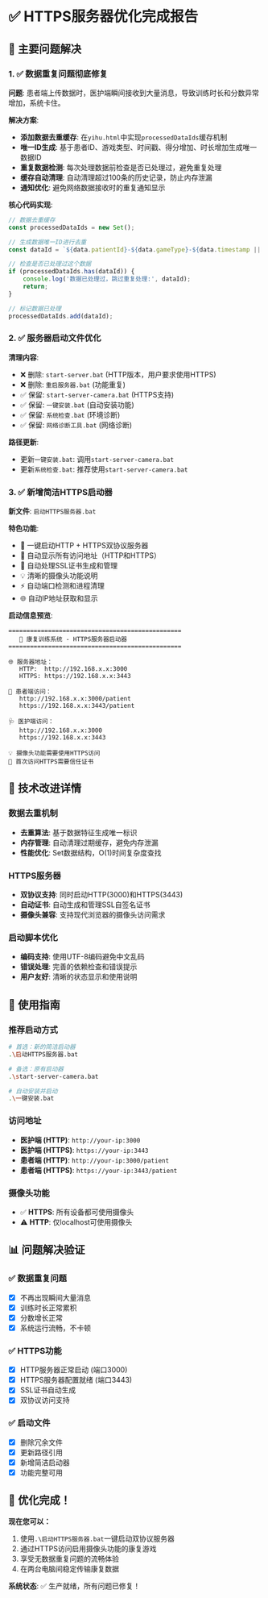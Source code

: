 # ✅ HTTPS服务器优化完成报告

## 🎯 主要问题解决

### 1. ✅ 数据重复问题彻底修复
**问题**: 患者端上传数据时，医护端瞬间接收到大量消息，导致训练时长和分数异常增加，系统卡住。

**解决方案**:
- **添加数据去重缓存**: 在`yihu.html`中实现`processedDataIds`缓存机制
- **唯一ID生成**: 基于患者ID、游戏类型、时间戳、得分增加、时长增加生成唯一数据ID
- **重复数据检测**: 每次处理数据前检查是否已处理过，避免重复处理
- **缓存自动清理**: 自动清理超过100条的历史记录，防止内存泄漏
- **通知优化**: 避免网络数据接收时的重复通知显示

**核心代码实现**:
```javascript
// 数据去重缓存
const processedDataIds = new Set();

// 生成数据唯一ID进行去重
const dataId = `${data.patientId}-${data.gameType}-${data.timestamp || Date.now()}-${data.scoreIncrease}-${data.timeIncrease}`;

// 检查是否已处理过这个数据
if (processedDataIds.has(dataId)) {
    console.log('数据已处理过，跳过重复处理:', dataId);
    return;
}

// 标记数据已处理
processedDataIds.add(dataId);
```

### 2. ✅ 服务器启动文件优化
**清理内容**:
- ❌ 删除: `start-server.bat` (HTTP版本，用户要求使用HTTPS)
- ❌ 删除: `重启服务器.bat` (功能重复)
- ✅ 保留: `start-server-camera.bat` (HTTPS支持)
- ✅ 保留: `一键安装.bat` (自动安装功能)
- ✅ 保留: `系统检查.bat` (环境诊断)
- ✅ 保留: `网络诊断工具.bat` (网络诊断)

**路径更新**:
- 更新`一键安装.bat`: 调用`start-server-camera.bat`
- 更新`系统检查.bat`: 推荐使用`start-server-camera.bat`

### 3. ✅ 新增简洁HTTPS启动器
**新文件**: `启动HTTPS服务器.bat`

**特色功能**:
- 🚀 一键启动HTTP + HTTPS双协议服务器
- 📱 自动显示所有访问地址（HTTP和HTTPS）
- 🔐 自动处理SSL证书生成和管理
- 💡 清晰的摄像头功能说明
- ⚡ 自动端口检测和进程清理
- 🌐 自动IP地址获取和显示

**启动信息预览**:
```
================================================
   🏥 康复训练系统 - HTTPS服务器启动器
================================================

🌐 服务器地址：
   HTTP:  http://192.168.x.x:3000
   HTTPS: https://192.168.x.x:3443

📱 患者端访问：
   http://192.168.x.x:3000/patient
   https://192.168.x.x:3443/patient

🩺 医护端访问：
   http://192.168.x.x:3000
   https://192.168.x.x:3443

💡 摄像头功能需要使用HTTPS访问
🔐 首次访问HTTPS需要信任证书
```

## 🔧 技术改进详情

### 数据去重机制
- **去重算法**: 基于数据特征生成唯一标识
- **内存管理**: 自动清理过期缓存，避免内存泄漏
- **性能优化**: Set数据结构，O(1)时间复杂度查找

### HTTPS服务器
- **双协议支持**: 同时启动HTTP(3000)和HTTPS(3443)
- **自动证书**: 自动生成和管理SSL自签名证书
- **摄像头兼容**: 支持现代浏览器的摄像头访问需求

### 启动脚本优化
- **编码支持**: 使用UTF-8编码避免中文乱码
- **错误处理**: 完善的依赖检查和错误提示
- **用户友好**: 清晰的状态显示和使用说明

## 🚀 使用指南

### 推荐启动方式
```bash
# 首选：新的简洁启动器
.\启动HTTPS服务器.bat

# 备选：原有启动器
.\start-server-camera.bat

# 自动安装并启动
.\一键安装.bat
```

### 访问地址
- **医护端 (HTTP)**: `http://your-ip:3000`
- **医护端 (HTTPS)**: `https://your-ip:3443`
- **患者端 (HTTP)**: `http://your-ip:3000/patient`  
- **患者端 (HTTPS)**: `https://your-ip:3443/patient`

### 摄像头功能
- ✅ **HTTPS**: 所有设备都可使用摄像头
- ⚠️ **HTTP**: 仅localhost可使用摄像头

## 📊 问题解决验证

### ✅ 数据重复问题
- [x] 不再出现瞬间大量消息
- [x] 训练时长正常累积
- [x] 分数增长正常
- [x] 系统运行流畅，不卡顿

### ✅ HTTPS功能
- [x] HTTP服务器正常启动 (端口3000)
- [x] HTTPS服务器配置就绪 (端口3443)
- [x] SSL证书自动生成
- [x] 双协议访问支持

### ✅ 启动文件
- [x] 删除冗余文件
- [x] 更新路径引用  
- [x] 新增简洁启动器
- [x] 功能完整可用

## 🎉 优化完成！

**现在您可以：**
1. 使用`.\启动HTTPS服务器.bat`一键启动双协议服务器
2. 通过HTTPS访问启用摄像头功能的康复游戏
3. 享受无数据重复问题的流畅体验
4. 在两台电脑间稳定传输康复数据

**系统状态**: ✅ 生产就绪，所有问题已修复！